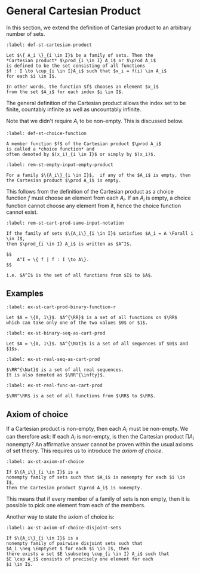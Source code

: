 # General Cartesian Product

In this section, we extend the definition of
Cartesian product to an arbitrary number of sets.


```{prf:definition} Cartesian product
:label: def-st-cartesian-product

Let $\{ A_i \}_{i \in I}$ be a family of sets. Then the
*Cartesian product* $\prod_{i \in I} A_i$ or $\prod A_i$
is defined to be the set consisting of all functions
$f : I \to \cup_{i \in I}A_i$ such that $x_i = f(i) \in A_i$
for each $i \in I$.

In other words, the function $f$ chooses an element $x_i$
from the set $A_i$ for each index $i \in I$.
```
The general definition of the Cartesian product allows the
index set to be finite, countably infinite as well as 
uncountably infinite.

Note that we didn't require $A_i$ to be non-empty. This 
is discussed below.

```{prf:definition} Choice function
:label: def-st-choice-function

A member function $f$ of the Cartesian product $\prod A_i$
is called a *choice function* and
often denoted by $(x_i)_{i \in I}$ or simply by $(x_i)$.
```

```{prf:remark}
:label: rem-st-empty-input-empty-product

For a family $\{A_i\}_{i \in I}$,  if any of the $A_i$ is empty, then
the Cartesian product $\prod A_i$ is empty.
```
This follows from the definition of the Cartesian product
as a choice function $f$ must choose an element from each $A_i$.
If an $A_i$ is empty, a choice function cannot choose any element
from it, hence the choice function cannot exist.

```{prf:remark}
:label: rem-st-cart-prod-same-input-notation

If the family of sets $\{A_i\}_{i \in I}$ satisfies $A_i = A \Forall i \in I$,
then $\prod_{i \in I} A_i$ is written as $A^I$.

$$
    A^I = \{ f | f : I \to A\}.
$$

i.e. $A^I$ is the set of all functions from $I$ to $A$.
```

## Examples

```{prf:example} Binary functions on the real line
:label: ex-st-cart-prod-binary-function-r

Let $A = \{0, 1\}$. $A^{\RR}$ is a set of all functions on $\RR$
which can take only one of the two values $0$ or $1$.
```

```{prf:example} Binary sequences
:label: ex-st-binary-seq-as-cart-prod

Let $A = \{0, 1\}$. $A^{\Nat}$ is a set of all sequences of $0$s and $1$s.
```

```{prf:example} Real sequences
:label: ex-st-real-seq-as-cart-prod

$\RR^{\Nat}$ is a set of all real sequences. 
It is also denoted as $\RR^{\infty}$.
```

```{prf:example} Real valued functions on the real line 
:label: ex-st-real-func-as-cart-prod

$\RR^\RR$ is a set of all functions from $\RR$ to $\RR$.
```


## Axiom of choice

If a Cartesian product is non-empty, then each $A_i$ must be non-empty. 
We can therefore ask: If each $A_i$ is non-empty, is then the 
Cartesian product $\prod A_i$ nonempty?
An affirmative answer cannot be proven within the usual axioms of set
theory.
This requires us to introduce the *axiom of choice*.

```{prf:axiom} Axiom of choice
:label: ax-st-axiom-of-choice

If $\{A_i\}_{i \in I}$ is a
nonempty family of sets such that $A_i$ is nonempty for each $i \in I$,
then the Cartesian product $\prod A_i$ is nonempty.
```
This means that if every member of a family of sets is 
non empty, then it is possible to pick one element from each 
of the members.

Another way to state the axiom of choice is:

```{prf:axiom} Axiom of choice (disjoint sets formulation)
:label: ax-st-axiom-of-choice-disjoint-sets

If $\{A_i\}_{i \in I}$ is a 
nonempty family of pairwise disjoint sets such that 
$A_i \neq \EmptySet $ for each $i \in I$, then 
there exists a set $E \subseteq \cup_{i \in I} A_i$ such that
$E \cap A_i$ consists of precisely one element for each
$i \in I$.
```
